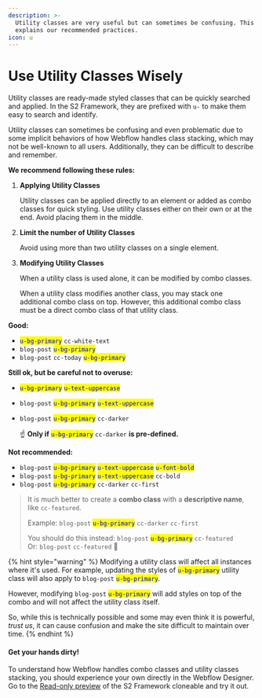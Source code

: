 ```yaml
---
description: >-
  Utility classes are very useful but can sometimes be confusing. This guide
  explains our recommended practices.
icon: u
---
```


# Use Utility Classes Wisely

Utility classes are ready-made styled classes that can be quickly searched and applied. In the S2 Framework, they are prefixed with `u-` to make them easy to search and identify.

Utility classes can sometimes be confusing and even problematic due to some implicit behaviors of how Webflow handles class stacking, which may not be well-known to all users. Additionally, they can be difficult to describe and remember.

**We recommend following these rules:**

1.  **Applying Utility Classes**

    Utility classes can be applied directly to an element or added as combo classes for quick styling. Use utility classes either on their own or at the end. Avoid placing them in the middle.
2.  **Limit the number of Utility Classes**

    Avoid using more than two utility classes on a single element.
3.  **Modifying Utility Classes**

    When a utility class is used alone, it can be modified by combo classes.

    When a utility class modifies another class, you may stack one additional combo class on top. However, this additional combo class must be a direct combo class of that utility class.

**Good:**

* <mark style="color:blue;">`u-bg-primary`</mark> `cc-white-text`
* `blog-post` <mark style="color:blue;">`u-bg-primary`</mark>
* `blog-post` `cc-today` <mark style="color:blue;">`u-bg-primary`</mark>

**Still ok, but be careful not to overuse:**

* <mark style="color:blue;">`u-bg-primary`</mark> <mark style="color:blue;">`u-text-uppercase`</mark>
* `blog-post` <mark style="color:blue;">`u-bg-primary`</mark> <mark style="color:blue;">`u-text-uppercase`</mark>
*   `blog-post` <mark style="color:blue;">`u-bg-primary`</mark> `cc-darker`&#x20;

    ☝️ **Only if** <mark style="color:blue;">`u-bg-primary`</mark> `cc-darker` **is pre-defined.**

**Not recommended:**

* `blog-post` <mark style="color:blue;">`u-bg-primary`</mark> <mark style="color:blue;">`u-text-uppercase`</mark> <mark style="color:blue;">`u-font-bold`</mark>
* `blog-post` <mark style="color:blue;">`u-bg-primary`</mark> <mark style="color:blue;">`u-text-uppercase`</mark> `cc-bold`
* `blog-post` <mark style="color:blue;">`u-bg-primary`</mark> `cc-darker` `cc-first`&#x20;

> It is much better to create a **combo class** with a **descriptive name**, like `cc-featured`.
>
> Example: `blog-post` <mark style="color:blue;">`u-bg-primary`</mark> `cc-darker` `cc-first`&#x20;
>
> You should do this instead:  `blog-post` <mark style="color:blue;">`u-bg-primary`</mark> `cc-featured` \
> Or: `blog-post` `cc-featured` :100:



{% hint style="warning" %}
Modifying a utility class will affect all instances where it's used. For example, updating the styles of <mark style="color:blue;">`u-bg-primary`</mark> utility class will also apply to `blog-post` <mark style="color:blue;">`u-bg-primary`</mark>.

However, modifying `blog-post` <mark style="color:blue;">`u-bg-primary`</mark> will add styles on top of the combo and will not affect the utility class itself.

So, while this is technically possible and some may even think it is powerful, _trust us_, it can cause confusion and make the site difficult to maintain over time.
{% endhint %}



#### Get your hands dirty!

To understand how Webflow handles combo classes and utility classes stacking, you should experience your own directly in the Webflow Designer. Go to the [Read-only preview](https://s2-framework.webflow.io/?_gl=1*1knufmz*_ga*MTEzMjA1NzgwNy4xNzM4MTQwODU2*_ga_PX2FCCPV82*MTczODg5MjgzMi40NS4xLjE3Mzg4OTI4MzcuNTUuMC4xNTc5Mjg2NzM5#preview) of the S2 Framework cloneable and try it out.



